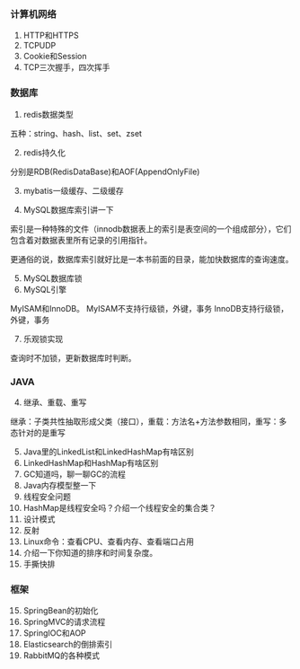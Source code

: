 ### 计算机网络
1. HTTP和HTTPS
2. TCPUDP
3. Cookie和Session
4. TCP三次握手，四次挥手

### 数据库
1. redis数据类型

五种：string、hash、list、set、zset

2. redis持久化

分别是RDB(RedisDataBase)和AOF(AppendOnlyFile)

3. mybatis一级缓存、二级缓存



4. MySQL数据库索引讲一下

索引是一种特殊的文件（innodb数据表上的索引是表空间的一个组成部分），它们包含着对数据表里所有记录的引用指针。

更通俗的说，数据库索引就好比是一本书前面的目录，能加快数据库的查询速度。

5. MySQL数据库锁
6. MySQL引擎

MyISAM和InnoDB。
MyISAM不支持行级锁，外键，事务
InnoDB支持行级锁，外键，事务

7. 乐观锁实现

查询时不加锁，更新数据库时判断。

### JAVA
4. 继承、重载、重写

继承：子类共性抽取形成父类（接口），重载：方法名+方法参数相同，重写：多态针对的是重写

5. Java里的LinkedList和LinkedHashMap有啥区别
6. LinkedHashMap和HashMap有啥区别
1. GC知道吗，聊一聊GC的流程
2. Java内存模型整一下
3. 线程安全问题
7. HashMap是线程安全吗？介绍一个线程安全的集合类？
13. 设计模式
14. 反射
8. Linux命令：查看CPU、查看内存、查看端口占用
9. 介绍一下你知道的排序和时间复杂度。
10. 手撕快排


### 框架
15. SpringBean的初始化
16. SpringMVC的请求流程
17. SpringIOC和AOP
12. Elasticsearch的倒排索引
11. RabbitMQ的各种模式
